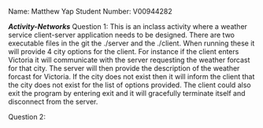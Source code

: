 Name: Matthew Yap
Student Number: V00944282

***Activity-Networks***
Question 1:
This is an inclass activity where a weather service client-server application needs to be designed. There are two executable files in the git the ./server and the ./client. 
When running these it will provide 4 city options for the client. For instance if the client enters Victoria it will communicate with the server requesting the weather forcast for
that city. The server will then provide the description of the weather forcast for Victoria. If the city does not exist then it will inform the client that the city does not exist
for the list of options provided. The client could also exit the program by entering exit and it will gracefully terminate itself and disconnect from the server. 

Question 2:
